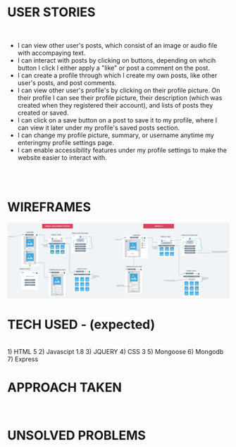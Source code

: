 <h1>USER STORIES</h1>
<br>
<ul>
<li>I can view other user's posts, which consist of an image or audio file with accompaying text.</li>
<li>I can interact with posts by clicking on buttons, depending on whcih button I click I either apply a "like" or post a comment on the post. </li>
<li>I can create a profile through which I create my own posts, like other user's posts, and post comments.</li>
<li>I can view other user's profile's by clicking on their profile picture. On their profile I can see their profile picture, their description (which was created when they registered their account), and lists of posts they created or saved.</li>
<li>I can click on a save button on a post to save it to my profile, where I can view it later under my profile's saved posts section.</li>
<li>I can change my profile picture, summary, or username anytime my enteringmy profile settings page.</li>
<li>I can enable accessibility features under my profile settings to make the website easier to interact with.</li>
</ul>
<br><br>
<h1>WIREFRAMES</h1>
<img src="READMEassets/Wireframe.png" alt="Website Wireframe">
<h1>TECH USED - (expected)</h1> 
<br>
1) HTML 5
2) Javascipt 1.8
3) JQUERY
4) CSS 3
5) Mongoose
6) Mongodb
7) Express
<br>
<h1>APPROACH TAKEN</h1><br>
<h1>UNSOLVED PROBLEMS</h1><br>
